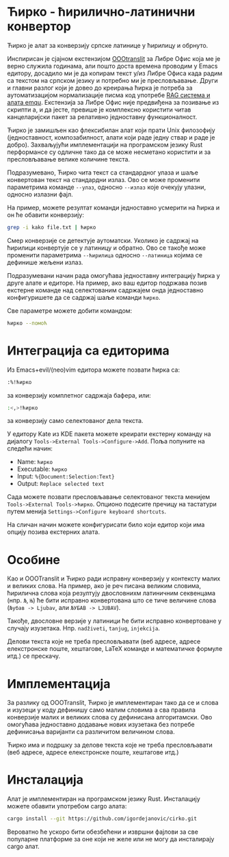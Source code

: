 # Ћирко - ћирилично-латинични конвертор

Ћирко је алат за конверзију српске латинице у ћирилицу и обрнуто. 

Инспирисан је сјајном екстензијом
[OOOtranslit](https://urosevic.net/oootranslit/) за Либре Офис која ме је верно
служила годинама, али пошто доста времена проводим у Emacs едитору, досадило ми
је да копирам текст у/из Либре Офиса када радим са текстом на српском језику и
потребно ми је пресловљавање. Други и главни разлог који је довео до креирања
ћирка је потреба за аутоматизацијом нормализације писма код употребе [RAG
система и алата emqu](https://github.com/igordejanovic/emqu). Екстензија за
Либре Офис није предвиђена за позивање из скрипти а, и да јесте, превише је
комплексно користити читав канцеларијски пакет за релативно једноставну
функционалност.

Ћирко је замишљен као флексибилан алат који прати Unix филозофију
(једноставност, композабилност, алати који раде једну ствар и раде је добро).
Захваљујући имплементацији на програмском језику Rust перформансе су одличне
тако да се може несметано користити и за пресловљавање велике количине текста.

Подразумевано, Ћирко чита текст са стандардног улаза и шаље конвертован текст на
стандардни излаз. Ово се може променити параметрима команде `--улаз`, односно
`--излаз` које очекују улазни, односно излазни фајл.

На пример, можете резултат команди једноставно усмерити на ћирка и он ће обавити
конверзију:

``` sh
grep -i kako file.txt | ћирко
```

Смер конверзије се детектује аутоматски. Уколико је садржај на ћирилици
конвертује се у латиницу и обратно. Ово се такође може променити параметрима
`--ћирилица` односно `--латиница` којима се дефинише жељени излаз.

Подразумевани начин рада омогућава једноставну интеграцију ћирка у друге алате и
едиторе. На пример, ако ваш едитор подржава позив екстерне команде над
селектованим садржајем онда једноставно конфигуришете да се садржај шаље команди
`ћирко`.

Све параметре можете добити командом:

``` sh
ћирко --помоћ
```

# Интеграција са едиторима

Из Emacs+evil/(neo)vim едитора можете позвати ћирка са:

```sh
:%!ћирко
```

за конверзију комплетног садржаја бафера, или:

``` sh
:<,>!ћирко
```

за конверзију само селектованог дела текста.

У едитору Kate из KDE пакета можете креирати екстерну команду на дијалогу
`Tools->External Tools->Configure->Add`. Поља попуните на следећи начин:

- Name: `ћирко`
- Executable: `ћирко`
- Input: `%{Document:Selection:Text}`
- Output: `Replace selected text`

Сада можете позвати пресловљавање селектованог текста менијем `Tools->External
Tools->ћирко`. Опционо подесите пречицу на тастатури путем менија
`Settings->Configure keyboard shortcuts`.

На сличан начин можете конфигурисати било који едитор који има опцију позива
екстерних алата.

# Особине

Као и OOOTranslit и Ћирко ради исправну конверзију у контексту малих и великих
слова. На пример, ако је реч писана великим словима, ћирилична слова која
резултују двословнихм латиничним секвенцама (нпр. `Љ`, `Њ`) ће бити исправно
конвертована што се тиче величине слова (`Љубав -> Ljubav`, али `ЉУБАВ ->
LJUBAV`).

Такође, двословне верзије у латиници ће бити исправно конвертоване у случају
изузетака. Нпр. `nadživeti`, `tanjug`, `injekcija`.

Делови текста које не треба пресловљавати (веб адресе, адресе елекстронске
поште, хештагове, LaTeX команде и математичке формуле итд.) се прескачу.

# Имплементација

За разлику од OOOTranslit, Ћирко је имплементиран тако да се и слова и изузеци у
коду дефинишу само малим словима а сва правила конверзије малих и великих слова
су дефинисана алгоритамски. Ово омогућава једноставно додавање нових изузетака
без потребе дефинисања варијанти са различитом величином слова.

Ћирко има и подршку за делове текста које не треба пресловљавати (веб адресе,
адресе елекстронске поште, хештагове итд.)

# Инсталација

Алат је имплементиран на програмском језику Rust. Инсталацију можете обавити
употребом cargo алата:

``` sh
cargo install --git https://github.com/igordejanovic/cirko.git
```

Вероватно ће ускоро бити обезбећени и извршни фајлови за све популарне платформе
за оне који не желе или не могу да инсталирају cargo алат.
